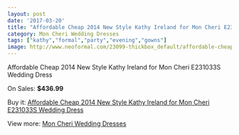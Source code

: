 ```yaml
---
layout: post
date: '2017-03-20'
title: "Affordable Cheap 2014 New Style Kathy Ireland for Mon Cheri E231033S Wedding Dress"
category: Mon Cheri Wedding Dresses
tags: ["kathy","formal","party","evening","gowns"]
image: http://www.neoformal.com/23099-thickbox_default/affordable-cheap-2014-new-style-kathy-ireland-for-mon-cheri-e231033s-wedding-dress.jpg
---
```

Affordable Cheap 2014 New Style Kathy Ireland for Mon Cheri E231033S Wedding Dress

On Sales: **$436.99**
<a href="https://www.neoformal.com/en/mon-cheri-wedding-dresses-2014/7711-affordable-cheap-2014-new-style-kathy-ireland-for-mon-cheri-e231033s-wedding-dress.html"><amp-img layout="responsive" width="600" height="600" src="//www.neoformal.com/23099-thickbox_default/affordable-cheap-2014-new-style-kathy-ireland-for-mon-cheri-e231033s-wedding-dress.jpg" alt="Affordable Cheap 2014 New Style Kathy Ireland for Mon Cheri E231033S Wedding Dress 0" /></a>
<a href="https://www.neoformal.com/en/mon-cheri-wedding-dresses-2014/7711-affordable-cheap-2014-new-style-kathy-ireland-for-mon-cheri-e231033s-wedding-dress.html"><amp-img layout="responsive" width="600" height="600" src="//www.neoformal.com/23100-thickbox_default/affordable-cheap-2014-new-style-kathy-ireland-for-mon-cheri-e231033s-wedding-dress.jpg" alt="Affordable Cheap 2014 New Style Kathy Ireland for Mon Cheri E231033S Wedding Dress 1" /></a>

Buy it: [Affordable Cheap 2014 New Style Kathy Ireland for Mon Cheri E231033S Wedding Dress](https://www.neoformal.com/en/mon-cheri-wedding-dresses-2014/7711-affordable-cheap-2014-new-style-kathy-ireland-for-mon-cheri-e231033s-wedding-dress.html "Affordable Cheap 2014 New Style Kathy Ireland for Mon Cheri E231033S Wedding Dress")

View more: [Mon Cheri Wedding Dresses](https://www.neoformal.com/en/126-mon-cheri-wedding-dresses-2014 "Mon Cheri Wedding Dresses")
